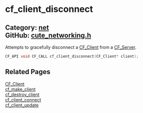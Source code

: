 [](../header.md ':include')

# cf_client_disconnect

Category: [net](/api_reference?id=net)  
GitHub: [cute_networking.h](https://github.com/RandyGaul/cute_framework/blob/master/include/cute_networking.h)  
---

Attempts to gracefully disconnect a [CF_Client](/net/cf_client.md) from a [CF_Server](/net/cf_server.md).

```cpp
CF_API void CF_CALL cf_client_disconnect(CF_Client* client);
```

## Related Pages

[CF_Client](/net/cf_client.md)  
[cf_make_client](/net/cf_make_client.md)  
[cf_destroy_client](/net/cf_destroy_client.md)  
[cf_client_connect](/net/cf_client_connect.md)  
[cf_client_update](/net/cf_client_update.md)  
